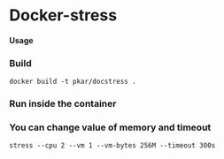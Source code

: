 # Docker-stress

#### Usage

### Build
```
docker build -t pkar/docstress .
```
### Run inside the container
### You can change value of memory and timeout
```
stress --cpu 2 --vm 1 --vm-bytes 256M --timeout 300s
```
